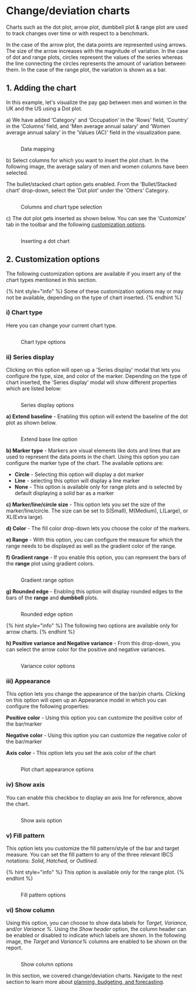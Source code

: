 # Change/deviation charts

Charts such as the dot plot, arrow plot, dumbbell plot & range plot are used to track changes over time or with respect to a benchmark.&#x20;

In the case of the arrow plot, the data points are represented using arrows. The size of the arrow increases with the magnitude of variation. In the case of dot and range plots, circles represent the values of the series whereas the line connecting the circles represents the amount of variation between them. In the case of the range plot, the variation is shown as a bar.

## 1. Adding the chart&#x20;

In this example, let's visualize the pay gap between men and women in the UK and the US using a Dot plot.

a) We have added 'Category' and ‘Occupation’ in the 'Rows' field, ‘Country’ in the ‘Columns’ field, and 'Men average annual salary' and ‘Women average annual salary’ in the 'Values (AC)' field in the visualization pane.

<figure><img src="../../.gitbook/assets/range plot.png" alt=""><figcaption><p>Data mapping</p></figcaption></figure>

b) Select columns for which you want to insert the plot chart. In the following image, the average salary of men and women columns have been selected.

The bullet/stacked chart option gets enabled. From the 'Bullet/Stacked chart' drop-down, select the 'Dot plot' under the 'Others' Category.

<figure><img src="../../.gitbook/assets/range-plot-column-selection.png" alt=""><figcaption><p>Columns and chart type selection</p></figcaption></figure>

c) The dot plot gets inserted as shown below. You can see the 'Customize' tab in the toolbar and the following [customization options](change-deviation-charts.md#2.-customization-options).

<figure><img src="../../.gitbook/assets/range-plot-insertion.png" alt=""><figcaption><p>Inserting a dot chart</p></figcaption></figure>

## 2. Customization options

The following customization options are available if you insert any of the chart types mentioned in this section.

{% hint style="info" %}
Some of these customization options may or may not be available, depending on the type of chart inserted.
{% endhint %}

### **i) Chart type**&#x20;

Here you can change your current chart type.

<figure><img src="../../.gitbook/assets/plot-chart-type-option.png" alt=""><figcaption><p>Chart type options</p></figcaption></figure>

### ii) Series display

Clicking on this option will open up a 'Series display' modal that lets you configure the type, size, and color of the marker. Depending on the type of chart inserted, the 'Series display' modal will show different properties which are listed below:

<figure><img src="../../.gitbook/assets/plot-chart-series-display.png" alt=""><figcaption><p>Series display options</p></figcaption></figure>

**a) Extend baseline** - Enabling this option will extend the baseline of the dot plot as shown below.

<figure><img src="../../.gitbook/assets/plot-extend-baseline.png" alt=""><figcaption><p>Extend base line option</p></figcaption></figure>

**b) Marker type** - Markers are visual elements like dots and lines that are used to represent the data points in the chart. Using this option you can configure the marker type of the chart. The available options are:&#x20;

* **Circle** - Selecting this option will display a dot marker
* **Line** - selecting this option will display a line marker
* **None** - This option is available only for range plots and is selected by default displaying a solid bar as a marker

**c) Marker/line/circle size** - This option lets you set the size of the marker/line/circle. The size can be set to S(Small), M(Medium), L(Large), or XL(Extra large).

**d) Color** - The fill color drop-down lets you choose the color of the markers.

**e) Range** - With this option, you can configure the measure for which the range needs to be displayed as well as the gradient color of the range.

**f) Gradient range** - If you enable this option, you can represent the bars of the **range** plot using gradient colors.&#x20;

<figure><img src="../../.gitbook/assets/plot-gradient.png" alt=""><figcaption><p>Gradient range option</p></figcaption></figure>

**g) Rounded edge** - Enabling this option will display rounded edges to the bars of the **range** and **dumbbell** plots.

<figure><img src="../../.gitbook/assets/plot-rounded-edge.png" alt=""><figcaption><p>Rounded edge option</p></figcaption></figure>

{% hint style="info" %}
The following two options are available only for arrow charts.
{% endhint %}

**h) Positive variance and Negative variance** - From this drop-down, you can select the arrow color for the positive and negative variances.

<figure><img src="../../.gitbook/assets/plot-variance-option.png" alt=""><figcaption><p>Variance color options</p></figcaption></figure>

### iii) Appearance

This option lets you change the appearance of the bar/pin charts. Clicking on this option will open up an Appearance model in which you can configure the following properties:

**Positive color** - Using this option you can customize the positive color of the bar/marker

**Negative color** - Using this option you can customize the negative color of the bar/marker

**Axis color** - This option lets you set the axis color of the chart

<figure><img src="../../.gitbook/assets/plot-chart-appearance.png" alt=""><figcaption><p>Plot chart appearance options</p></figcaption></figure>

### iv) Show axis&#x20;

You can enable this checkbox to display an axis line for reference, above the chart.

<figure><img src="../../.gitbook/assets/plot-chart-show-axis (1).png" alt=""><figcaption><p>Show axis option</p></figcaption></figure>

### v) Fill pattern&#x20;

This option lets you customize the fill pattern/style of the bar and target measure. You can set the fill pattern to any of the three relevant IBCS notations: _Solid, Hatched,_ or _Outlined._&#x20;

{% hint style="info" %}
This option is available only for the range plot.
{% endhint %}

<figure><img src="../../.gitbook/assets/plot-chart-fill-pattern.png" alt=""><figcaption><p>Fill pattern options</p></figcaption></figure>

### vi) Show column

Using this option, you can choose to show data labels for _Target, Variance,_ and/or _Variance %_. Using the _Show header_ option, the column header can be enabled or disabled to indicate which labels are shown. In the following image, the _Target_ and _Variance%_ columns are enabled to be shown on the report.

<figure><img src="../../.gitbook/assets/plot-chart-show-column.png" alt=""><figcaption><p>Show column options</p></figcaption></figure>

In this section, we covered change/deviation charts. Navigate to the next section to learn more about [planning, budgeting, and forecasting](../7.-planning-budgeting-and-forecasting/).
